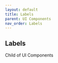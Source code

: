 ```yaml
---
layout: default
title: Labels
parent: UI Components
nav_order: Labels
---
```


Labels
----

Child of UI Components

